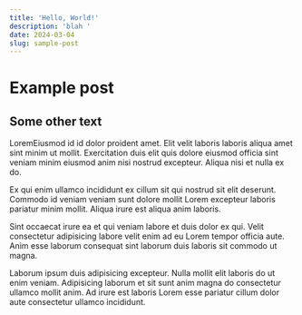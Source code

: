 ```yaml
---
title: 'Hello, World!'
description: 'blah '
date: 2024-03-04
slug: sample-post
---
```


# Example post

## Some other text

LoremEiusmod id id dolor proident amet. Elit velit laboris laboris aliqua amet sint minim ut mollit. Exercitation duis elit quis dolore eiusmod officia sint veniam minim eiusmod anim nisi nostrud excepteur. Aliqua nisi et nulla ex do.

Ex qui enim ullamco incididunt ex cillum sit qui nostrud sit elit deserunt. Commodo id veniam veniam sunt dolore mollit Lorem excepteur laboris pariatur minim mollit. Aliqua irure est aliqua anim laboris.

Sint occaecat irure ea et qui veniam labore et duis dolor ex qui. Velit consectetur adipisicing labore velit enim ad eu Lorem tempor officia aute. Anim esse laborum consequat sint laborum duis laboris sit commodo ut magna.

Laborum ipsum duis adipisicing excepteur. Nulla mollit elit laboris do ut enim veniam. Adipisicing laborum et sit sunt anim magna do consectetur ullamco mollit anim. Ad irure est laboris Lorem esse pariatur cillum dolor aute consectetur ullamco incididunt.
